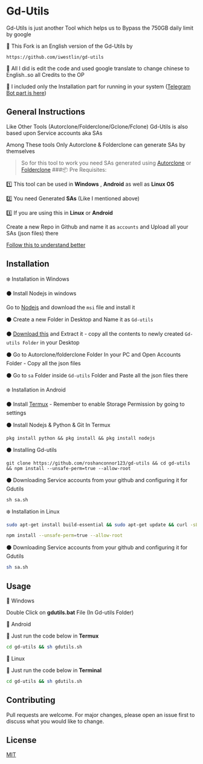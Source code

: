 # Gd-Utils

 Gd-Utils is just another Tool which helps us to Bypass the 750GB daily limit by google

🌟 This Fork is an English version of the Gd-Utils by 

    https://github.com/iwestlin/gd-utils

🌟 All I did is edit the code and used google translate to change chinese to English..so all Credits to the OP

🌟 I included only the Installation part for running in your system ([Telegram Bot part is here](https://github.com/roshanconnor123/Gdutils_Tgbot))
## General Instructions
Like Other Tools (Autorclone/Folderclone/Gclone/Fclone)  Gd-Utils is also based upon Service accounts aka SAs

 Among These tools Only Autorclone & Folderclone can generate SAs by themselves
 
>So for this tool to work you need SAs generated using [Autorclone](https://github.com/xyou365/AutoRclone) or [Folderclone](https://github.com/Spazzlo/folderclone)
###📦 Pre Requisites:

1️⃣ This tool can be used in **Windows** , **Android** as well as **Linux OS**

2️⃣ You need Generated **SAs** (Like I mentioned above)

3️⃣ If you are using this in **Linux** or **Android**

Create a new Repo in Github and name it as `accounts` and Upload all your SAs (json files) there

[Follow this to understand better](https://telegra.ph/Uploading-Service-Accounts-to-Github-07-09)

## Installation
❄️ Installation in Windows


⚫ Install Nodejs in windows

Go to [Nodejs](https://nodejs.org/dist/v12.18.3/node-v12.18.3-x64.msi) and download the `msi` file and install it

⚫ Create a new Folder in Desktop and Name it as `Gd-utils`

⚫ [Download this](https://github.com/roshanconnor123/gd-utils/archive/master.zip) and Extract it - copy all the contents to newly created `Gd-utils Folder` in your Desktop

⚫ Go to Autorclone/folderclone Folder In your PC and Open Accounts Folder - Copy all the json files

⚫ Go to `sa` Folder inside `Gd-utils` Folder and Paste all the json files there


❄️ Installation in Android


⚫ Install [Termux](https://play.google.com/store/apps/details?id=com.termux&hl=en_IN%20%20) - Remember to enable Storage Permission by going to settings

⚫ Install Nodejs & Python & Git In Termux
```
pkg install python && pkg install && pkg install nodejs
```
⚫ Installing Gd-utils
```
git clone https://github.com/roshanconnor123/gd-utils && cd gd-utils && npm install --unsafe-perm=true --allow-root
```
⚫ Downloading Service accounts from your github and configuring it for Gdutils
```
sh sa.sh
```

❄️ Installation in Linux

```bash
sudo apt-get install build-essential && sudo apt-get update && curl -sL https://deb.nodesource.com/setup_14.x | sudo -E bash && sudo apt-get install -y nodejs && git clone https://github.com/roshanconnor123/gd-utils/ && cd gd-utils
```
```bash
npm install --unsafe-perm=true --allow-root
```
⚫ Downloading Service accounts from your github and configuring it for Gdutils
```bash
sh sa.sh
```

## Usage
🔷 Windows

 Double Click on **gdutils.bat** File (In Gd-utils Folder)

🔷 Android

🔺 Just run the code below in **Termux**
```bash
cd gd-utils && sh gdutils.sh
```
🔷 Linux

🔺 Just run the code below in **Terminal**
```bash
cd gd-utils && sh gdutils.sh
```
## Contributing
Pull requests are welcome. For major changes, please open an issue first to discuss what you would like to change.


## License
[MIT](https://choosealicense.com/licenses/mit/)

